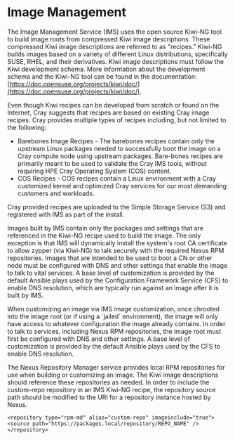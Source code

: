 # Image Management

The Image Management Service \(IMS\) uses the open source Kiwi-NG tool to build image roots from compressed Kiwi image descriptions. These compressed Kiwi image descriptions are referred to as "recipes." Kiwi-NG builds images based on a variety of different Linux distributions, specifically SUSE, RHEL, and their derivatives. Kiwi image descriptions must follow the Kiwi development schema. More information about the development schema and the Kiwi-NG tool can be found in the documentation: [https://doc.opensuse.org/projects/kiwi/doc/](https://doc.opensuse.org/projects/kiwi/doc/).

Even though Kiwi recipes can be developed from scratch or found on the Internet, Cray suggests that recipes are based on existing Cray image recipes. Cray provides multiple types of recipes including, but not limited to the following:

-   Barebones Image Recipes - The barebones recipes contain only the upstream Linux packages needed to successfully boot the image on a Cray compute node using upstream packages. Bare-bones recipes are primarily meant to be used to validate the Cray IMS tools, without requiring HPE Cray Operating System (COS) content.
-   COS Recipes - COS recipes contain a Linux environment with a Cray customized kernel and optimized Cray services for our most demanding customers and workloads.

Cray provided recipes are uploaded to the Simple Storage Service \(S3\) and registered with IMS as part of the install.

Images built by IMS contain only the packages and settings that are referenced in the Kiwi-NG recipe used to build the image. The only exception is that IMS will dynamically install the system's root CA certificate to allow zypper \(via Kiwi-NG\) to talk securely with the required Nexus RPM repositories. Images that are intended to be used to boot a CN or other node must be configured with DNS and other settings that enable the image to talk to vital services. A base level of customization is provided by the default Ansible plays used by the Configuration Framework Service \(CFS\) to enable DNS resolution, which are typically run against an image after it is built by IMS.

When customizing an image via IMS image customization, once chrooted into the image root \(or if using a \`jailed\` environment\), the image will only have access to whatever configuration the image already contains. In order to talk to services, including Nexus RPM repositories, the image root must first be configured with DNS and other settings. A base level of customization is provided by the default Ansible plays used by the CFS to enable DNS resolution.

The Nexus Repository Manager service provides local RPM repositories for use when building or customizing an image. The Kiwi image descriptions should reference these repositories as needed. In order to include the custom-repo repository in an IMS Kiwi-NG recipe, the repository source path should be modified to the URI for a repository instance hosted by Nexus.

```screen
<repository type="rpm-md" alias="custom-repo" imageinclude="true">
<source path="https://packages.local/repository/REPO_NAME" />
</repository>
```

